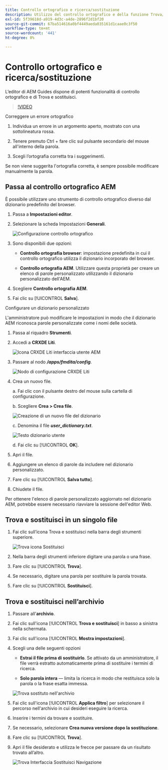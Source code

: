 ```yaml
---
title: Controllo ortografico e ricerca/sostituzione
description: Utilizzo del controllo ortografico e della funzione Trova/Sostituisci in AEM Guides
exl-id: 5f39618d-a919-4d3c-a4de-2896f2d1bf20
source-git-commit: 67ba514616a0bf4449aeda035161d1caae0c3f50
workflow-type: tm+mt
source-wordcount: '441'
ht-degree: 0%

---
```


# Controllo ortografico e ricerca/sostituzione

L’editor di AEM Guides dispone di potenti funzionalità di controllo ortografico e di Trova e sostituisci.

>[!VIDEO](https://video.tv.adobe.com/v/342768?quality=12&learn=on)

Correggere un errore ortografico

1. Individua un errore in un argomento aperto, mostrato con una sottolineatura rossa.

1. Tenere premuto Ctrl + fare clic sul pulsante secondario del mouse all&#39;interno della parola.

1. Scegli l’ortografia corretta tra i suggerimenti.

Se non viene suggerita l&#39;ortografia corretta, è sempre possibile modificare manualmente la parola.

## Passa al controllo ortografico AEM

È possibile utilizzare uno strumento di controllo ortografico diverso dal dizionario predefinito del browser.

1. Passa a **Impostazioni editor**.

1. Selezionare la scheda Impostazioni **Generali**.

   ![Configurazione controllo ortografico](images/lesson-11/configure-dictionary.png)

1. Sono disponibili due opzioni:

   - **Controllo ortografia browser**: impostazione predefinita in cui il controllo ortografico utilizza il dizionario incorporato del browser.

   - **Controllo ortografia AEM**. Utilizzare questa proprietà per creare un elenco di parole personalizzato utilizzando il dizionario personalizzato dell&#39;AEM.

1. Scegliere **Controllo ortografia AEM**.

1. Fai clic su [!UICONTROL **Salva**].

Configurare un dizionario personalizzato

L&#39;amministratore può modificare le impostazioni in modo che il dizionario AEM riconosca parole personalizzate come i nomi delle società.

1. Passa al riquadro **Strumenti**.

1. Accedi a **CRXDE Liti**.

   ![Icona CRXDE Liti interfaccia utente AEM](images/lesson-11/crxde-lite.png)

1. Passare al nodo **_/apps/fmdita/config_**.

   ![Nodo di configurazione CRXDE Liti](images/lesson-11/config-node.png)

1. Crea un nuovo file.

   a. Fai clic con il pulsante destro del mouse sulla cartella di configurazione.

   b. Scegliere **Crea > Crea file**.

   ![Creazione di un nuovo file del dizionario](images/lesson-11/new-dictionary-file.png)

   c. Denomina il file _**user_dictionary.txt**_.

   ![Testo dizionario utente](images/lesson-11/user-dictionary.png)

   d. Fai clic su [!UICONTROL **OK**].

1. Apri il file.

1. Aggiungere un elenco di parole da includere nel dizionario personalizzato.

1. Fare clic su [!UICONTROL **Salva tutto**].

1. Chiudete il file.

Per ottenere l&#39;elenco di parole personalizzato aggiornato nel dizionario AEM, potrebbe essere necessario riavviare la sessione dell&#39;editor Web.

## Trova e sostituisci in un singolo file

1. Fai clic sull’icona Trova e sostituisci nella barra degli strumenti superiore.

   ![Trova icona Sostituisci](images/lesson-11/find-replace-icon.png)

1. Nella barra degli strumenti inferiore digitare una parola o una frase.

1. Fare clic su [!UICONTROL **Trova**].

1. Se necessario, digitare una parola per sostituire la parola trovata.

1. Fare clic su [!UICONTROL **Sostituisci**].

## Trova e sostituisci nell’archivio

1. Passare all&#39;**archivio**.

1. Fai clic sull&#39;icona [!UICONTROL **Trova e sostituisci**] in basso a sinistra nella schermata.

1. Fai clic sull&#39;icona [!UICONTROL **Mostra impostazioni**].

1. Scegli una delle seguenti opzioni

   - **Estrai il file prima di sostituirlo**. Se attivato da un amministratore, il file verrà estratto automaticamente prima di sostituire i termini di ricerca.

   - **Solo parola intera** — limita la ricerca in modo che restituisca solo la parola o la frase esatta immessa.

   ![Trova sostituto nell&#39;archivio](images/lesson-11/repository-find-replace.png)

1. Fai clic sull&#39;icona [!UICONTROL **Applica filtro**] per selezionare il percorso nell&#39;archivio in cui desideri eseguire la ricerca.

1. Inserire i termini da trovare e sostituire.

1. Se necessario, selezionare **Crea nuova versione dopo la sostituzione**.

1. Fare clic su [!UICONTROL **Trova**].

1. Apri il file desiderato e utilizza le frecce per passare da un risultato trovato all’altro.

   ![Trova Interfaccia Sostituisci Navigazione](images/lesson-11/find-replace-navigation.png)
